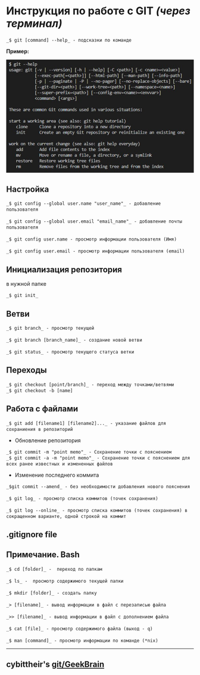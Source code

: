 # Инструкция по работе с GIT _(через терминал)_ 


```
_$ git [command] --help_ - подсказки по команде
```

**Пример:**

![git help example](git_help_example.jpg)
## Настройка


```
_$ git config --global user.name "user_name"_ - добавление пользователя

_$ git config --global user.email "email_name"_ - добавление почты пользователя

_$ git config user.name - просмотр информации пользователя (Имя)

_$ git config user.email - просмотр информации пользователя (email)
```

## Инициализация репозитория

в нужной папке 

```
_$ git init_
```

## Ветви

```
_$ git branch_ - просмотр текущей

_$ git branch [branch_name]_ - создание новой ветви

_$ git status_ - просмотр текущего статуса ветки
```

## Переходы 

```
_$ git checkout [point/branch]_ - переход между точками/ветвями
_$ git checkout -b [name]
```

## Работа с файлами

```
_$ git add [filename1] [filename2]..._ - указание файлов для сохраниения в репозиторий
```

* Обновление репозитория

```
_$ git commit -m "point memo"_ - Сохранение точки с пояснением
_$ git commit -a -m "point memo"_ - Сохранение точки с пояснением для всех ранее известных и измененных файлов
```

* Изменение последнего коммита

```
_$git commit --amend_ - без необходимости добавления нового пояснения

_$ git log_ - просмотр списка коммитов (точек сохранения)

_$ git log --online_ - просмотр списка коммитов (точек сохранения) в сокращенном варианте, одной строкой на коммит
```

## .gitignore file ##

## Примечание. Bash ##

```
_$ cd [folder]_ -  переход по папкам

_$ ls_ -  просмотр содержимого текущей папки

_$ mkdir [folder]_ - создать папку

_> [filename]_ - вывод информации в файл с перезаписью файла

_>> [filename]_ - вывод информации в файл с дополнением файла

_$ cat [file]_ - просмотр содержимого файла (выход - q)

_$ man [command]_ - просмотр информации по команде (*nix)
```


---
cybittheir's **[git/GeekBrain](https://github.com/cybittheir/GBHW/)**
---
